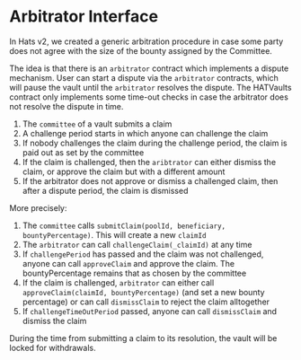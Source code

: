 # Arbitrator Interface

In Hats v2, we created a generic arbitration procedure in case some party does not agree with the size of the bounty assigned by the Committee.

The idea is that there is an `arbitrator` contract which implements a dispute mechanism. User can start a dispute via the `arbitrator` contracts, which will pause the vault until the `arbitrator` resolves the dispute. The HATVaults contract only implements some time-out checks in case the arbitrator does not resolve the dispute in time.

1. The `committee` of a vault submits a claim 
2. A challenge period starts in which anyone can challenge the claim
3. If nobody challenges the claim during the challenge period, the claim is paid out as set by the committee
4. If the claim is challenged, then the `aribtrator` can either dismiss the claim, or approve the claim but with a different amount
5. If the arbitrator does not approve or dismiss a challenged claim, then after a dispute period, the claim is dismissed


More precisely:

1. The `committee` calls `submitClaim(poolId, beneficiary, bountyPercentage)`. This will create a new `claimId`
2. The `arbitrator` can call `challengeClaim(_claimId)` at any time
3. If `challengePeriod` has passed and the claim was not challenged, anyone can call `approveClaim` and approve the claim. The bountyPercentage remains that as chosen by the committee
4. If the claim is challenged, `arbitrator` can either call `approveClaim(claimId, bountyPercentage)`  (and set a new bounty percentage) or can call `dismissClaim` to reject the claim alltogether
5. If `challengeTimeOutPeriod` passed, anyone can call `dismissClaim` and dismiss the claim

During the time from submitting a claim to its resolution, the vault will be locked for withdrawals. 




